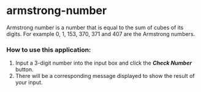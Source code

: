 # armstrong-number

Armstrong number is a number that is equal to the sum of cubes of its digits. For example 0, 1, 153, 370, 371 and 407 are the Armstrong numbers.


### How to use this application:
1) Input a 3-digit number into the input box and click the ***Check Number*** button.
2) There will be a corresponding message displayed to show the result of your input.
